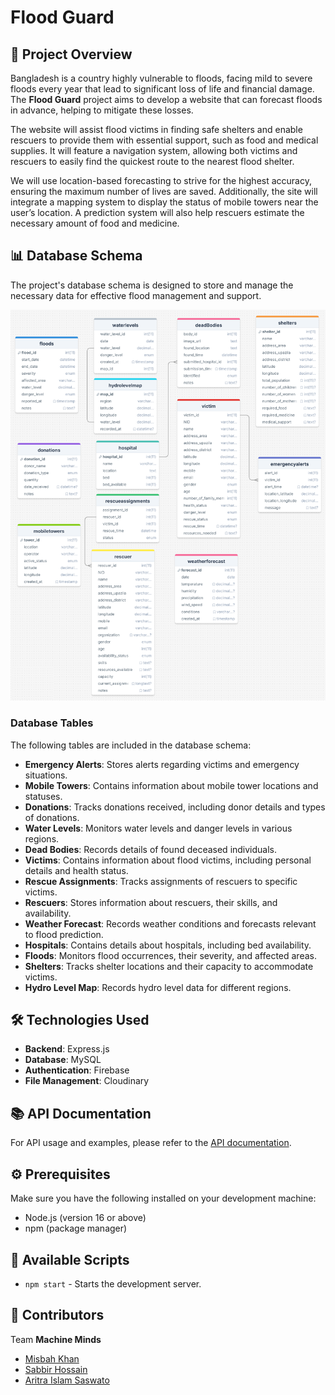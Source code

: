 
# Flood Guard

## 🌊 Project Overview

Bangladesh is a country highly vulnerable to floods, facing mild to severe floods every year that lead to significant loss of life and financial damage. The **Flood Guard** project aims to develop a website that can forecast floods in advance, helping to mitigate these losses.

The website will assist flood victims in finding safe shelters and enable rescuers to provide them with essential support, such as food and medical supplies. It will feature a navigation system, allowing both victims and rescuers to easily find the quickest route to the nearest flood shelter.

We will use location-based forecasting to strive for the highest accuracy, ensuring the maximum number of lives are saved. Additionally, the site will integrate a mapping system to display the status of mobile towers near the user’s location. A prediction system will also help rescuers estimate the necessary amount of food and medicine.

## 📊 Database Schema

The project's database schema is designed to store and manage the necessary data for effective flood management and support. 

![Flood Guard Schema](https://github.com/MisbahKhan0009/Flood-Guard-Server/blob/main/Flood%20Guard%20Schema.png?raw=true)

### Database Tables

The following tables are included in the database schema:

- **Emergency Alerts**: Stores alerts regarding victims and emergency situations.
- **Mobile Towers**: Contains information about mobile tower locations and statuses.
- **Donations**: Tracks donations received, including donor details and types of donations.
- **Water Levels**: Monitors water levels and danger levels in various regions.
- **Dead Bodies**: Records details of found deceased individuals.
- **Victims**: Contains information about flood victims, including personal details and health status.
- **Rescue Assignments**: Tracks assignments of rescuers to specific victims.
- **Rescuers**: Stores information about rescuers, their skills, and availability.
- **Weather Forecast**: Records weather conditions and forecasts relevant to flood prediction.
- **Hospitals**: Contains details about hospitals, including bed availability.
- **Floods**: Monitors flood occurrences, their severity, and affected areas.
- **Shelters**: Tracks shelter locations and their capacity to accommodate victims.
- **Hydro Level Map**: Records hydro level data for different regions.

## 🛠️ Technologies Used

- **Backend**: Express.js
- **Database**: MySQL
- **Authentication**: Firebase
- **File Management**: Cloudinary

## 📚 API Documentation

For API usage and examples, please refer to the [API documentation](https://machine-minds.postman.co/workspace/Machine-Minds-Workspace~68143e5b-1506-40b7-aafc-28800ed0b3da/collection/34865508-448d07b8-ed46-49b1-b76b-6c0b43e72e94?action=share&creator=34865508).

## ⚙️ Prerequisites

Make sure you have the following installed on your development machine:

- Node.js (version 16 or above)
- npm (package manager)

## 📜 Available Scripts

- `npm start` - Starts the development server.

## 👤 Contributors

Team **Machine Minds**

- [Misbah Khan](https://github.com/MisbahKhan0009)
- [Sabbir Hossain](https://github.com/Sabbir-Hossain22)
- [Aritra Islam Saswato](https://github.com/AritraIslamSaswato)

